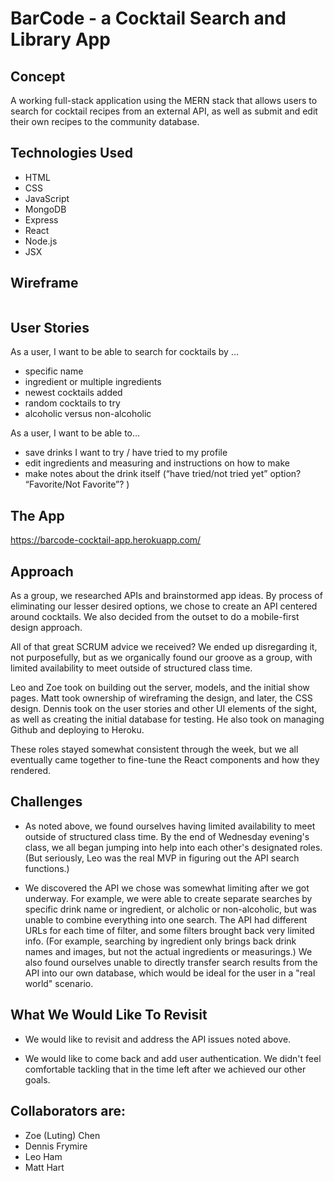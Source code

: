 # BarCode - a Cocktail Search and Library App

## Concept

A working full-stack application using the MERN stack that allows users to search for cocktail recipes from an external API, as well as submit and edit their own recipes to the community database.

## Technologies Used

- HTML
- CSS
- JavaScript
- MongoDB
- Express
- React
- Node.js
- JSX

## Wireframe

<img src="https://github.com/dfrymire79/project-3-cocktail-app/blob/dev/public/wireframe-project-3.png?raw=true" alt text="wire frame">

## User Stories

As a user, I want to be able to search for cocktails by …

- specific name
- ingredient or multiple ingredients
- newest cocktails added
- random cocktails to try
- alcoholic versus non-alcoholic

As a user, I want to be able to…

- save drinks I want to try / have tried to my profile
- edit ingredients and measuring and instructions on how to make
- make notes about the drink itself (“have tried/not tried yet” option? “Favorite/Not Favorite”? )

## The App

https://barcode-cocktail-app.herokuapp.com/

## Approach

As a group, we researched APIs and brainstormed app ideas. By process of eliminating our lesser desired options, we chose to create an API centered around cocktails. We also decided from the outset to do a mobile-first design approach.

All of that great SCRUM advice we received? We ended up disregarding it, not purposefully, but as we organically found our groove as a group, with limited availability to meet outside of structured class time. 

Leo and Zoe took on building out the server, models, and the initial show pages. Matt took ownership of wireframing the design, and later, the CSS design. Dennis took on the user stories and other UI elements of the sight, as well as creating the initial database for testing. He also took on managing Github and deploying to Heroku.

These roles stayed somewhat consistent through the week, but we all eventually came together to fine-tune the React components and how they rendered.

## Challenges

- As noted above, we found ourselves having limited availability to meet outside of structured class time. By the end of Wednesday evening's class, we all began jumping into help into each other's designated roles. (But seriously, Leo was the real MVP in figuring out the API search functions.)

- We discovered the API we chose was somewhat limiting after we got underway. For example, we were able to create separate searches by specific drink name or ingredient, or alcholic or non-alcoholic, but was unable to combine everything into one search. The API had different URLs for each time of filter, and some filters brought back very limited info. (For example, searching by ingredient only brings back drink names and images, but not the actual ingredients or measurings.) We also found ourselves unable to directly transfer search results from the API into our own database, which would be ideal for the user in a "real world" scenario.

## What We Would Like To Revisit

- We would like to revisit and address the API issues noted above.

- We would like to come back and add user authentication. We didn't feel comfortable tackling that in the time left after we achieved our other goals. 



## Collaborators are:

- Zoe (Luting) Chen
- Dennis Frymire
- Leo Ham
- Matt Hart